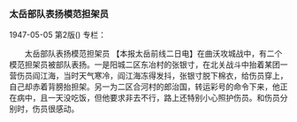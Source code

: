 ### 太岳部队表扬模范担架员

1947-05-05
第2版()
专栏：

　　太岳部队表扬模范担架员
    【本报太岳前线二日电】在曲沃攻城战中，有二个模范担架员被部队表扬。一是阳城二区东冶村的张银寸，在北关战斗中抬着某团一营伤员阎江海，当时天气寒冷，阎江海冻得发抖，张银寸脱下棉衣，给伤员穿上，自己却赤着背膀抬担架。另一为二区合河村的郎治国，转运彩号的命令下来，他正在病中，且一天没吃饭，但他要求非去不行，路上还特别小心照护伤员。和伤员分别时，伤员很感动。
